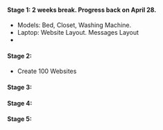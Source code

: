 #### Stage 1: 2 weeks break. Progress back on April 28.
* Models: Bed, Closet, Washing Machine.
* Laptop: Website Layout. Messages Layout
* 

#### Stage 2:
* Create 100 Websites

#### Stage 3:

#### Stage 4:

#### Stage 5:
